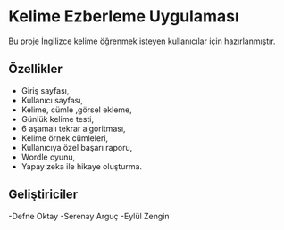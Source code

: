# Kelime Ezberleme Uygulaması

Bu proje İngilizce kelime öğrenmek isteyen kullanıcılar için hazırlanmıştır.

## Özellikler
- Giriş sayfası,
- Kullanıcı sayfası,
- Kelime, cümle ,görsel ekleme,
- Günlük kelime testi,
- 6 aşamalı tekrar algoritması,
- Kelime örnek cümleleri,
- Kullanıcıya özel başarı raporu,
- Wordle oyunu,
- Yapay zeka ile hikaye oluşturma.

## Geliştiriciler
-Defne Oktay
-Serenay Arguç
-Eylül Zengin
